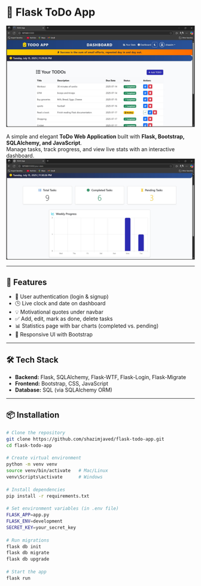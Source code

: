 # 📝 Flask ToDo App
 ![TODO](https://github.com/shazimjaved/Flask-Todo-App/blob/main/todo.jpg)

A simple and elegant **ToDo Web Application** built with **Flask, Bootstrap, SQLAlchemy, and JavaScript**.  
Manage tasks, track progress, and view live stats with an interactive dashboard.
![TODO](https://github.com/shazimjaved/Flask-Todo-App/blob/main/demo.jpg)

---

## 🚀 Features
- 🔐 User authentication (login & signup)  
- 🕒 Live clock and date on dashboard  
- 💡 Motivational quotes under navbar  
- ✅ Add, edit, mark as done, delete tasks  
- 📊 Statistics page with bar charts (completed vs. pending)  
- 🎨 Responsive UI with Bootstrap  

---

## 🛠️ Tech Stack
- **Backend:** Flask, SQLAlchemy, Flask-WTF, Flask-Login, Flask-Migrate  
- **Frontend:** Bootstrap, CSS, JavaScript  
- **Database:** SQL (via SQLAlchemy ORM)  

---

## 📦 Installation

```bash
# Clone the repository
git clone https://github.com/shazimjaved/flask-todo-app.git
cd flask-todo-app

# Create virtual environment
python -m venv venv
source venv/bin/activate   # Mac/Linux
venv\Scripts\activate      # Windows

# Install dependencies
pip install -r requirements.txt

# Set environment variables (in .env file)
FLASK_APP=app.py
FLASK_ENV=development
SECRET_KEY=your_secret_key

# Run migrations
flask db init
flask db migrate
flask db upgrade

# Start the app
flask run
